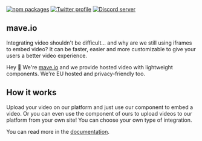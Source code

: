 [![npm packages](https://img.shields.io/badge/npm-%40maveio-5850ec)](https://www.npmjs.com/org/maveio)
[![Twitter profile](https://img.shields.io/badge/Twitter-%40mavedotio-5850ec)](https://twitter.com/mavedotio)
[![Discord server](https://img.shields.io/badge/Discord-mave.io-5850ec)](https://discord.gg/SBCKwnwHkC)

## mave.io

Integrating video shouldn't be difficult... and why are we still using iframes to embed video? It can be faster, easier and more customizable to give your users a better video experience.

Hey 👋 We're [mave.io](https://mave.io) and we provide hosted video with lightweight components. We're EU hosted and privacy-friendly too.

## How it works

Upload your video on our platform and just use our component to embed a video. Or you can even use the component of ours to upload videos to our platform from your own site! You can choose your own type of integration.

You can read more in the [documentation](https://docs.mave.io).
